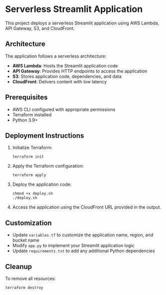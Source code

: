 # Serverless Streamlit Application

This project deploys a serverless Streamlit application using AWS Lambda, API Gateway, S3, and CloudFront.

## Architecture

The application follows a serverless architecture:
- **AWS Lambda**: Hosts the Streamlit application code
- **API Gateway**: Provides HTTP endpoints to access the application
- **S3**: Stores application code, dependencies, and data
- **CloudFront**: Delivers content with low latency

## Prerequisites

- AWS CLI configured with appropriate permissions
- Terraform installed
- Python 3.9+

## Deployment Instructions

1. Initialize Terraform:
   ```
   terraform init
   ```

2. Apply the Terraform configuration:
   ```
   terraform apply
   ```

3. Deploy the application code:
   ```
   chmod +x deploy.sh
   ./deploy.sh
   ```

4. Access the application using the CloudFront URL provided in the output.

## Customization

- Update `variables.tf` to customize the application name, region, and bucket name
- Modify `app.py` to implement your Streamlit application logic
- Update `requirements.txt` to add any additional Python dependencies

## Cleanup

To remove all resources:
```
terraform destroy
```
